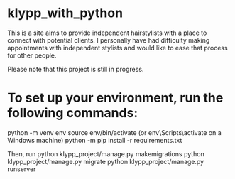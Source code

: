 # klypp_with_python
This is a site aims to provide independent hairstylists with a place to connect with potential clients.
I personally have had difficulty making appointments with independent stylists and would like to ease that process for
other people.

Please note that this project is still in progress.

# To set up your environment, run the following commands:
python -m venv env
source env/bin/activate (or env\Scripts\activate on a Windows machine)
python -m pip install -r requirements.txt

Then, run
python klypp_project/manage.py makemigrations
python klypp_project/manage.py migrate
python klypp_project/manage.py runserver
